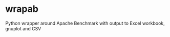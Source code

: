 wrapab
======

Python wrapper around Apache Benchmark with output to Excel workbook, gnuplot and CSV
